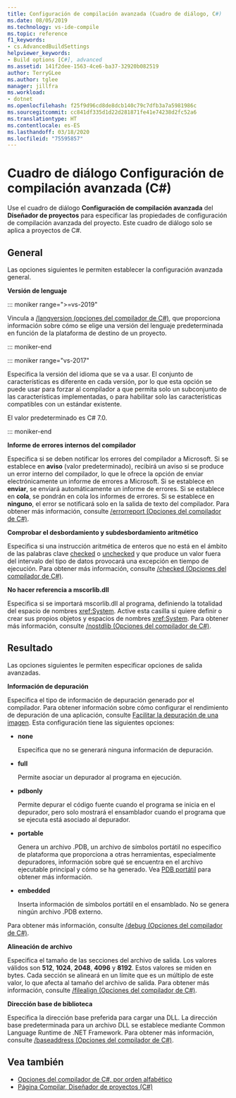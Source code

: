 ```yaml
---
title: Configuración de compilación avanzada (Cuadro de diálogo, C#)
ms.date: 08/05/2019
ms.technology: vs-ide-compile
ms.topic: reference
f1_keywords:
- cs.AdvancedBuildSettings
helpviewer_keywords:
- Build options [C#], advanced
ms.assetid: 141f2dee-1563-4ce6-ba37-32920b082519
author: TerryGLee
ms.author: tglee
manager: jillfra
ms.workload:
- dotnet
ms.openlocfilehash: f25f9d96cd8de8dcb140c79c7dfb3a7a5981986c
ms.sourcegitcommit: cc841df335d1d22d281871fe41e74238d2fc52a6
ms.translationtype: HT
ms.contentlocale: es-ES
ms.lasthandoff: 03/18/2020
ms.locfileid: "75595857"
---
```

# <a name="advanced-build-settings-dialog-box-c"></a>Cuadro de diálogo Configuración de compilación avanzada (C#)

Use el cuadro de diálogo **Configuración de compilación avanzada** del **Diseñador de proyectos** para especificar las propiedades de configuración de compilación avanzada del proyecto. Este cuadro de diálogo solo se aplica a proyectos de C#.

## <a name="general"></a>General

Las opciones siguientes le permiten establecer la configuración avanzada general.

**Versión de lenguaje**

::: moniker range=">=vs-2019"

Vincula a [/langversion (opciones del compilador de C#)](/dotnet/csharp/language-reference/compiler-options/langversion-compiler-option), que proporciona información sobre cómo se elige una versión del lenguaje predeterminada en función de la plataforma de destino de un proyecto.

::: moniker-end

::: moniker range="vs-2017"

Especifica la versión del idioma que se va a usar. El conjunto de características es diferente en cada versión, por lo que esta opción se puede usar para forzar al compilador a que permita solo un subconjunto de las características implementadas, o para habilitar solo las características compatibles con un estándar existente.

El valor predeterminado es C# 7.0.

::: moniker-end

**Informe de errores internos del compilador**

Especifica si se deben notificar los errores del compilador a Microsoft. Si se establece en **aviso** (valor predeterminado), recibirá un aviso si se produce un error interno del compilador, lo que le ofrece la opción de enviar electrónicamente un informe de errores a Microsoft. Si se establece en **enviar**, se enviará automáticamente un informe de errores. Si se establece en **cola**, se pondrán en cola los informes de errores. Si se establece en **ninguno**, el error se notificará solo en la salida de texto del compilador. Para obtener más información, consulte [/errorreport (Opciones del compilador de C#)](/dotnet/csharp/language-reference/compiler-options/errorreport-compiler-option).

**Comprobar el desbordamiento y subdesbordamiento aritmético**

Especifica si una instrucción aritmética de enteros que no está en el ámbito de las palabras clave [checked](/dotnet/csharp/language-reference/keywords/checked) o [unchecked](/dotnet/csharp/language-reference/keywords/unchecked) y que produce un valor fuera del intervalo del tipo de datos provocará una excepción en tiempo de ejecución. Para obtener más información, consulte [/checked (Opciones del compilador de C#)](/dotnet/csharp/language-reference/compiler-options/checked-compiler-option).

**No hacer referencia a mscorlib.dll**

Especifica si se importará mscorlib.dll al programa, definiendo la totalidad del espacio de nombres <xref:System>. Active esta casilla si quiere definir o crear sus propios objetos y espacios de nombres <xref:System>. Para obtener más información, consulte [/nostdlib (Opciones del compilador de C#)](/dotnet/csharp/language-reference/compiler-options/nostdlib-compiler-option).

## <a name="output"></a>Resultado

Las opciones siguientes le permiten especificar opciones de salida avanzadas.

**Información de depuración**

Especifica el tipo de información de depuración generado por el compilador. Para obtener información sobre cómo configurar el rendimiento de depuración de una aplicación, consulte [Facilitar la depuración de una imagen](/dotnet/framework/debug-trace-profile/making-an-image-easier-to-debug). Esta configuración tiene las siguientes opciones:

- **none**

   Especifica que no se generará ninguna información de depuración.

- **full**

   Permite asociar un depurador al programa en ejecución.

- **pdbonly**

   Permite depurar el código fuente cuando el programa se inicia en el depurador, pero solo mostrará el ensamblador cuando el programa que se ejecuta está asociado al depurador.

- **portable**

   Genera un archivo .PDB, un archivo de símbolos portátil no específico de plataforma que proporciona a otras herramientas, especialmente depuradores, información sobre qué se encuentra en el archivo ejecutable principal y cómo se ha generado. Vea [PDB portátil](https://github.com/dotnet/core/blob/master/Documentation/diagnostics/portable_pdb.md) para obtener más información.

- **embedded**

   Inserta información de símbolos portátil en el ensamblado. No se genera ningún archivo .PDB externo.

Para obtener más información, consulte [/debug (Opciones del compilador de C#)](/dotnet/csharp/language-reference/compiler-options/debug-compiler-option).

**Alineación de archivo**

Especifica el tamaño de las secciones del archivo de salida. Los valores válidos son **512**, **1024**, **2048**, **4096** y **8192**. Estos valores se miden en bytes. Cada sección se alineará en un límite que es un múltiplo de este valor, lo que afecta al tamaño del archivo de salida. Para obtener más información, consulte [/filealign (Opciones del compilador de C#)](/dotnet/csharp/language-reference/compiler-options/filealign-compiler-option).

**Dirección base de biblioteca**

Especifica la dirección base preferida para cargar una DLL. La dirección base predeterminada para un archivo DLL se establece mediante Common Language Runtime de .NET Framework. Para obtener más información, consulte [/baseaddress (Opciones del compilador de C#)](/dotnet/csharp/language-reference/compiler-options/baseaddress-compiler-option).

## <a name="see-also"></a>Vea también

- [Opciones del compilador de C#, por orden alfabético](/dotnet/csharp/language-reference/compiler-options/index)
- [Página Compilar, Diseñador de proyectos (C#)](../../ide/reference/build-page-project-designer-csharp.md)
